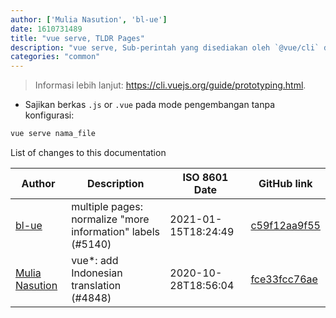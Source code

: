 ```yaml
---
author: ['Mulia Nasution', 'bl-ue']
date: 1610731489
title: "vue serve, TLDR Pages"
description: "vue serve, Sub-perintah yang disediakan oleh `@vue/cli` dan `@vue/cli-service-global` yang memungkinkan prototipe cepat."
categories: "common"
---
```

> Informasi lebih lanjut: <https://cli.vuejs.org/guide/prototyping.html>.

- Sajikan berkas `.js` or `.vue` pada mode pengembangan tanpa konfigurasi:

```bash
vue serve nama_file
```
List of changes to this documentation


Author | Description | ISO 8601 Date | GitHub link
------|-----|-----|-----
[bl-ue](mailto:54780737+bl-ue@users.noreply.github.com) | multiple pages: normalize "more information" labels (#5140) | 2021-01-15T18:24:49 | [c59f12aa9f55](https://github.com/tldr-pages/tldr/commit/c59f12aa9f55d85612ba22e4da86db293ff76977)
[Mulia Nasution](mailto:mul14@users.noreply.github.com) | vue*: add Indonesian translation (#4848) | 2020-10-28T18:56:04 | [fce33fcc76ae](https://github.com/tldr-pages/tldr/commit/fce33fcc76ae118ef76a91616b7d3951d7719f63)

